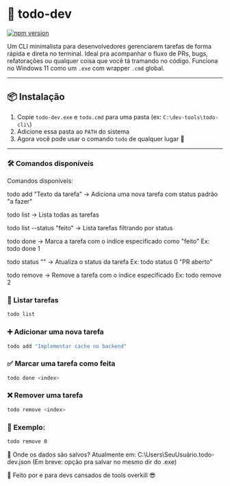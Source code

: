 # 🧠 todo-dev

[![npm version](https://badge.fury.io/js/ttodo-cli.svg)](https://www.npmjs.com/package/ttodo-cli)

Um CLI minimalista para desenvolvedores gerenciarem tarefas de forma rápida e direta no terminal.
Ideal pra acompanhar o fluxo de PRs, bugs, refatorações ou qualquer coisa que você tá tramando no código.
Funciona no Windows 11 como um `.exe` com wrapper `.cmd` global.

---

## 📦 Instalação

1. Copie `todo-dev.exe` e `todo.cmd` para uma pasta (ex: `C:\dev-tools\todo-cli\`)
2. Adicione essa pasta ao `PATH` do sistema
3. Agora você pode usar o comando `todo` de qualquer lugar 🎯

---

### 🛠 Comandos disponíveis

Comandos disponíveis:

todo add "Texto da tarefa"
→ Adiciona uma nova tarefa com status padrão "a fazer"

todo list
→ Lista todas as tarefas

todo list --status "feito"
→ Lista tarefas filtrando por status

todo done <index>
→ Marca a tarefa com o índice especificado como "feito"
Ex: todo done 1

todo status <index> "<novo status>"
→ Atualiza o status da tarefa
Ex: todo status 0 "PR aberto"

todo remove <index>
→ Remove a tarefa com o índice especificado
Ex: todo remove 2

### 📝 Listar tarefas

```bash
todo list
```

### ➕ Adicionar uma nova tarefa

```bash
todo add "Implementar cache no backend"
```

### ✅ Marcar uma tarefa como feita

```bash
todo done <index>
```

### ❌ Remover uma tarefa

```bash
todo remove <index>
```

### 📝 Exemplo:

```bash
todo remove 0
```

💾 Onde os dados são salvos?
Atualmente em:
C:\Users\SeuUsuário\.todo-dev.json
(Em breve: opção pra salvar no mesmo dir do .exe)

🧠 Feito por e para devs cansados de tools overkill 😎
